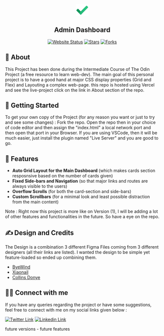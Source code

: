 <p align="center">
  <a href="" rel="noopener">
 <img width=40px height=40px src="assets\icons8-done-48.png" alt="Project logo"></a>
</p> 
<h2 align="center">Admin Dashboard</h2>
<div align="center">
 
  [![Website Status](https://img.shields.io/website-up-down-green-red/http/monip.org.svg)](https://ad-v1.vercel.app/)
  [![Stars](https://img.shields.io/github/stars/DebasishSahoo10/admin-dashboard.svg)]()
  [![Forks](https://img.shields.io/github/forks/DebasishSahoo10/admin-dashboard.svg)]()

</div>


## 🧐 About
This Project has been done during the Intermediate Course of The Odin Project (a free resource to learn web-dev). The main goal of this personal project is to have a good hand at major CSS display properties (Grid and Flex) and Layouting a complex web-page. this repo is hosted using Vercel and see the live-project click on the link in About section of the repo.

## 🏁 Getting Started
To get your own copy of the Project (for any reason you want or just to try and see some changes) : Fork the repo. Open the repo then in your choice of code editor and then assign the "index.html" a local network port and then open that port in your Browser. If you are using VSCode, then it will be much easier, just install the plugin named "Live Server" and you are good to go.

## 🚀 Features
- **Auto Grid Layout for the Main Dashboard** (which makes cards section resposnsive based on the number of cards given)
- **Fixed Side-bars and Navigation** (so that major links and routes are always visible to the users)
- **Overflow Scrolls** (for both the card-section and side-bars)
- **Custom Scrollbars** (for a minimal look and least possible distraction from the main content)

Note : Right now this project is more like on Version (1), I will be adding a lot of other features and functionalities in the future. So have a eye on the repo.

## ✍️ Design and Credits
The Design is a comibination 3 different Figma Files coming from 3 different designers (all their links are listed). I wanted the design to be simple yet feature-loaded so ended up combining them.
- [ByeWind](https://www.figma.com/@byewind)
- [Xiaonail](https://www.figma.com/community/file/1166260763152868771)
- [Collins Donye](https://dribbble.com/iamcollinsdonye/about)
## 🤜🤛 Connect with me
If you have any queries regarding the project or have some suggestions, feel free to connect with me on my social links given below :

[![Twitter Link](https://img.shields.io/badge/Twitter-1DA1F2?style=for-the-badge&logo=twitter&logoColor=white)](https://twitter.com/dddddddeeeeevvv)
[![Linkedin Link](https://img.shields.io/badge/LinkedIn-0077B5?style=for-the-badge&logo=linkedin&logoColor=white)](https://www.linkedin.com/in/debasishsahoo1998)







future versions - future features